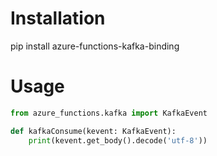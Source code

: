 # Installation
pip install azure-functions-kafka-binding

# Usage

```python
from azure_functions.kafka import KafkaEvent

def kafkaConsume(kevent: KafkaEvent):
    print(kevent.get_body().decode('utf-8'))
```
